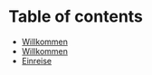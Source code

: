 # Table of contents

* [Willkommen](README.md)
* [Willkommen](<README (1).md>)
* [Einreise](einreise.md)
